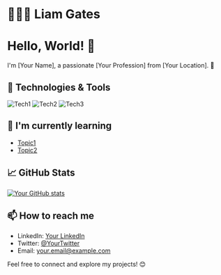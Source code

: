 # 👨🏻‍💻 Liam Gates

# Hello, World! 👋

I'm [Your Name], a passionate [Your Profession] from [Your Location]. 🚀

## 🔧 Technologies & Tools

![Tech1](https://img.shields.io/badge/-Tech1-333333?style=flat&logo=tech1)
![Tech2](https://img.shields.io/badge/-Tech2-333333?style=flat&logo=tech2)
![Tech3](https://img.shields.io/badge/-Tech3-333333?style=flat&logo=tech3)

## 🌱 I'm currently learning

- [Topic1](#)
- [Topic2](#)

## 📈 GitHub Stats

[![Your GitHub stats](https://github-readme-stats.vercel.app/api?username=yourusername&show_icons=true&count_private=true&hide=prs,issues,contribs)](https://github.com/yourusername)

## 📫 How to reach me

- LinkedIn: [Your LinkedIn](https://www.linkedin.com/in/yourlinkedin/)
- Twitter: [@YourTwitter](https://twitter.com/yourtwitter)
- Email: your.email@example.com

Feel free to connect and explore my projects! 😊


